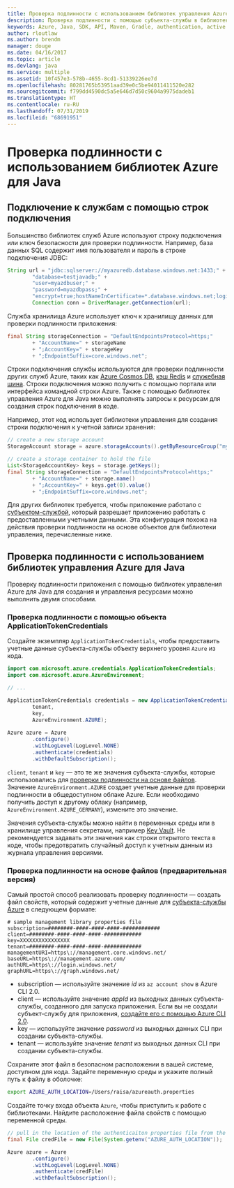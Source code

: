 ```yaml
---
title: Проверка подлинности с использованием библиотек управления Azure для Java
description: Проверка подлинности с помощью субъекта-службы в библиотеках управления Azure для Java
keywords: Azure, Java, SDK, API, Maven, Gradle, authentication, active directory, service principal
author: rloutlaw
ms.author: brendm
manager: douge
ms.date: 04/16/2017
ms.topic: article
ms.devlang: java
ms.service: multiple
ms.assetid: 10f457e3-578b-4655-8cd1-51339226ee7d
ms.openlocfilehash: 80281765b53951aad39e0c5be94011411520e282
ms.sourcegitcommit: f799dd4590dc5a5e646d7d50c9604a9975dadeb1
ms.translationtype: HT
ms.contentlocale: ru-RU
ms.lasthandoff: 07/31/2019
ms.locfileid: "68691951"
---
```

# <a name="authenticate-with-the-azure-libraries-for-java"></a>Проверка подлинности с использованием библиотек Azure для Java 

## <a name="connect-to-services-with-connection-strings"></a>Подключение к службам с помощью строк подключения

Большинство библиотек служб Azure используют строку подключения или ключ безопасности для проверки подлинности. Например, база данных SQL содержит имя пользователя и пароль в строке подключения JDBC:

```java
String url = "jdbc:sqlserver://myazuredb.database.windows.net:1433;" + 
        "database=testjavadb;" + 
        "user=myazdbuser;" +
        "password=myazdbpass;" +
        "encrypt=true;hostNameInCertificate=*.database.windows.net;loginTimeout=30;";
        Connection conn = DriverManager.getConnection(url);
```

Служба хранилища Azure использует ключ к хранилищу данных для проверки подлинности приложения:

```java
final String storageConnection = "DefaultEndpointsProtocol=https;"
        + "AccountName=" + storageName 
        + ";AccountKey=" + storageKey
        + ";EndpointSuffix=core.windows.net";
```

Строки подключения службы используются для проверки подлинности других служб Azure, таких как [Azure Cosmos DB](https://docs.microsoft.com/azure/cosmos-db/sql-api-java-application#UseService), [кэш Redis](https://docs.microsoft.com/azure/redis-cache/cache-java-get-started) и [служебная шина](https://docs.microsoft.com/azure/service-bus-messaging/service-bus-java-how-to-use-queues). Строки подключения можно получить с помощью портала или интерфейса командной строки Azure.  Также с помощью библиотек управления Azure для Java можно выполнять запросы к ресурсам для создания строк подключения в коде. 

Например, этот код использует библиотеки управления для создания строки подключения к учетной записи хранения:

```java
// create a new storage account
StorageAccount storage = azure.storageAccounts().getByResourceGroup("myResourceGroup","myStorageAccount");

// create a storage container to hold the file
List<StorageAccountKey> keys = storage.getKeys();
final String storageConnection = "DefaultEndpointsProtocol=https;"
        + "AccountName=" + storage.name()
        + ";AccountKey=" + keys.get(0).value()
        + ";EndpointSuffix=core.windows.net";
```

Для других библиотек требуется, чтобы приложение работало с [субъектом-службой](https://docs.microsoft.com/azure/active-directory/develop/active-directory-application-objects), который разрешает приложению работать с предоставленными учетными данными. Эта конфигурация похожа на действия проверки подлинности на основе объектов для библиотеки управления, перечисленные ниже.

<a name="mgmt-auth"></a>

##  <a name="authenticate-with-the-azure-management-libraries-for-java"></a>Проверка подлинности с использованием библиотек управления Azure для Java

Проверку подлинности приложения с помощью библиотек управления Azure для Java для создания и управления ресурсами можно выполнить двумя способами.

### <a name="authenticate-with-an-applicationtokencredentials-object"></a>Проверка подлинности с помощью объекта ApplicationTokenCredentials

Создайте экземпляр `ApplicationTokenCredentials`, чтобы предоставить учетные данные субъекта-службы объекту верхнего уровня `Azure` из кода.

```java
import com.microsoft.azure.credentials.ApplicationTokenCredentials;
import com.microsoft.azure.AzureEnvironment;

// ...

ApplicationTokenCredentials credentials = new ApplicationTokenCredentials(client, 
        tenant,
        key, 
        AzureEnvironment.AZURE);
        
Azure azure = Azure
        .configure()
        .withLogLevel(LogLevel.NONE)
        .authenticate(credentials)
        .withDefaultSubscription();
```

`client`, `tenant` и `key` — это те же значения субъекта-службы, которые использовались для [проверки подлинности на основе файлов](#mgmt-file). Значение `AzureEnvironment.AZURE` создает учетные данные для проверки подлинности в общедоступном облаке Azure. Если необходимо получить доступ к другому облаку (например, `AzureEnvironment.AZURE_GERMANY`), измените это значение.  

 Значения субъекта-службы можно найти в переменных среды или в хранилище управления секретами, например [Key Vault](/azure/key-vault/key-vault-whatis). Не рекомендуется задавать эти значения как строки открытого текста в коде, чтобы предотвратить случайный доступ к учетным данным из журнала управления версиями.   

<a name="mgmt-file"></a>

### <a name="file-based-authentication-preview"></a>Проверка подлинности на основе файлов (предварительная версия)

Самый простой способ реализовать проверку подлинности — создать файл свойств, который содержит учетные данные для [субъекта-службы Azure](https://docs.microsoft.com/azure/active-directory/develop/active-directory-application-objects) в следующем формате:

```text
# sample management library properties file
subscription=########-####-####-####-############
client=########-####-####-####-############
key=XXXXXXXXXXXXXXXX
tenant=########-####-####-####-############
managementURI=https\://management.core.windows.net/
baseURL=https\://management.azure.com/
authURL=https\://login.windows.net/
graphURL=https\://graph.windows.net/
```

- subscription — используйте значение *id* из `az account show` в Azure CLI 2.0.
- client — используйте значение *appId* из выходных данных субъекта-службы, созданного для запуска приложения. Если вы не создали субъект-службу для приложения, [создайте его с помощью Azure CLI 2.0](https://docs.microsoft.com/cli/azure/create-an-azure-service-principal-azure-cli).
- key — используйте значение *password* из выходных данных CLI при создании субъекта-службы. 
- tenant — используйте значение *tenant* из выходных данных CLI при создании субъекта-службы.

Сохраните этот файл в безопасном расположении в вашей системе, доступном для кода. Задайте переменную среды и укажите полный путь к файлу в оболочке:

```bash
export AZURE_AUTH_LOCATION=/Users/raisa/azureauth.properties
```

Создайте точку входа объекта `Azure`, чтобы приступить к работе с библиотеками. Найдите расположение файла свойств с помощью переменной среды.

```java
// pull in the location of the authenticaiton properties file from the environment 
final File credFile = new File(System.getenv("AZURE_AUTH_LOCATION"));

Azure azure = Azure
        .configure()
        .withLogLevel(LogLevel.NONE)
        .authenticate(credFile)
        .withDefaultSubscription();
```



